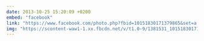 ```yaml
---
date: 2013-10-25 15:20:09 +0200
embed: "facebook"
link: "https://www.facebook.com/photo.php?fbid=10151830171379865&set=a.10150382045299865.355740.580174864&type=3"
img: "https://scontent-waw1-1.xx.fbcdn.net/v/t1.0-9/1381531_10151830171379865_2120628352_n.jpg?oh=dfce517b84a98d2ace6a5a6beb727ee9&oe=595750A8"
---
```

